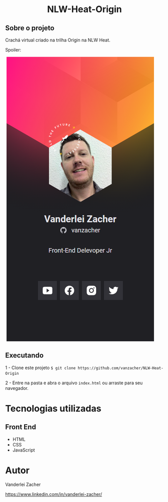 <h1 align="center">NLW-Heat-Origin</h1>

## Sobre o projeto

Crachá virtual criado na trilha Origin na NLW Heat.

Spoiler:

![Web 1](https://github.com/vanzacher/NLW-Heat-Origin/blob/main/images/Print.png)

## Executando 


1 - Clone este projeto 
`$ git clone https://github.com/vanzacher/NLW-Heat-Origin`

2 - Entre na pasta e abra o arquivo `index.html` ou arraste para seu navegador. 
# Tecnologias utilizadas

## Front End

 - HTML
 - CSS
 - JavaScript

# Autor

Vanderlei Zacher

https://www.linkedin.com/in/vanderlei-zacher/
